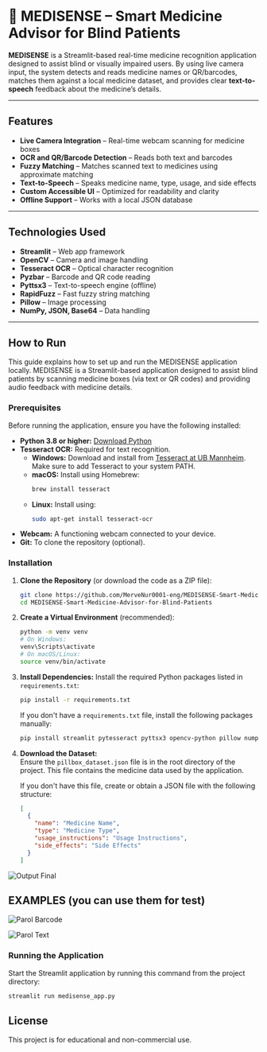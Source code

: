 # 💊 MEDISENSE – Smart Medicine Advisor for Blind Patients

**MEDISENSE** is a Streamlit-based real-time medicine recognition application designed to assist blind or visually impaired users. By using live camera input, the system detects and reads medicine names or QR/barcodes, matches them against a local medicine dataset, and provides clear **text-to-speech** feedback about the medicine’s details.

---

##  Features

-  **Live Camera Integration** – Real-time webcam scanning for medicine boxes
-  **OCR and QR/Barcode Detection** – Reads both text and barcodes
-  **Fuzzy Matching** – Matches scanned text to medicines using approximate matching
-  **Text-to-Speech** – Speaks medicine name, type, usage, and side effects
-  **Custom Accessible UI** – Optimized for readability and clarity
-  **Offline Support** – Works with a local JSON database

---

##  Technologies Used

- **Streamlit** – Web app framework
- **OpenCV** – Camera and image handling
- **Tesseract OCR** – Optical character recognition
- **Pyzbar** – Barcode and QR code reading
- **Pyttsx3** – Text-to-speech engine (offline)
- **RapidFuzz** – Fast fuzzy string matching
- **Pillow** – Image processing
- **NumPy, JSON, Base64** – Data handling

---
##  How to Run

This guide explains how to set up and run the MEDISENSE application locally. MEDISENSE is a Streamlit-based application designed to assist blind patients by scanning medicine boxes (via text or QR codes) and providing audio feedback with medicine details.

### Prerequisites

Before running the application, ensure you have the following installed:

- **Python 3.8 or higher:** [Download Python](https://www.python.org/downloads/)
- **Tesseract OCR:** Required for text recognition.  
  - **Windows:** Download and install from [Tesseract at UB Mannheim](https://github.com/UB-Mannheim/tesseract/wiki). Make sure to add Tesseract to your system PATH.  
  - **macOS:** Install using Homebrew:
    ```bash
    brew install tesseract
    ```
  - **Linux:** Install using:
    ```bash
    sudo apt-get install tesseract-ocr
    ```
- **Webcam:** A functioning webcam connected to your device.
- **Git:** To clone the repository (optional).

### Installation

1. **Clone the Repository** (or download the code as a ZIP file):

    ```bash
    git clone https://github.com/MerveNur0001-eng/MEDISENSE-Smart-Medicine-Advisor-for-Blind-Patients.git
    cd MEDISENSE-Smart-Medicine-Advisor-for-Blind-Patients
    ```

2. **Create a Virtual Environment** (recommended):

    ```bash
    python -m venv venv
    # On Windows:
    venv\Scripts\activate
    # On macOS/Linux:
    source venv/bin/activate
    ```

3. **Install Dependencies:** Install the required Python packages listed in `requirements.txt`:

    ```bash
    pip install -r requirements.txt
    ```

    If you don't have a `requirements.txt` file, install the following packages manually:

    ```bash
    pip install streamlit pytesseract pyttsx3 opencv-python pillow numpy pyzbar rapidfuzz
    ```

4. **Download the Dataset:**  
   Ensure the `pillbox_dataset.json` file is in the root directory of the project. This file contains the medicine data used by the application.

   If you don't have this file, create or obtain a JSON file with the following structure:

    ```json
    [
      {
        "name": "Medicine Name",
        "type": "Medicine Type",
        "usage_instructions": "Usage Instructions",
        "side_effects": "Side Effects"
      }
    ]
    ```

![Output Final](images/output.jpeg)

## EXAMPLES (you can use them for test)

![Parol Barcode](images/parol_barcode.jpg)

![Parol Text](images/parol_text.jpg)

### Running the Application

Start the Streamlit application by running this command from the project directory:

```bash
streamlit run medisense_app.py
```

## License
This project is for educational and non-commercial use.

